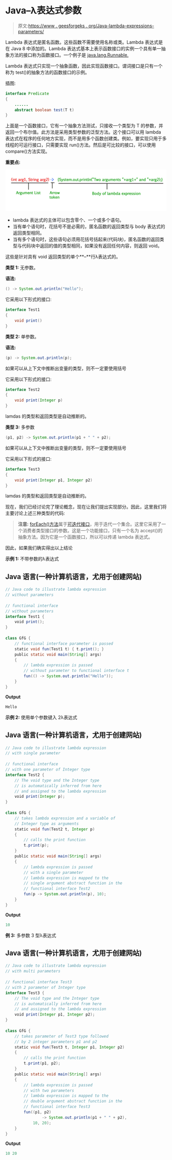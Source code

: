 # Java–λ表达式参数

> 原文:[https://www . geesforgeks . org/Java-lambda-expressions-parameters/](https://www.geeksforgeeks.org/java-lambda-expressions-parameters/)

Lambda 表达式是匿名函数。这些函数不需要使用名称或类。Lambda 表达式是在 Java 8 中添加的。Lambda 表达式基本上表示函数接口的实例一个具有单一抽象方法的接口称为函数接口。一个例子是 [java.lang.Runnable.](https://www.geeksforgeeks.org/runnable-interface-in-java/)

Lambda 表达式只实现一个抽象函数，因此实现函数接口。谓词接口是只有一个称为 test()的抽象方法的函数接口的示例。

插图:

```java
interface Predicate
{
    ......
    abstract boolean test(T t)
}
```

上面是一个函数接口，它有一个抽象方法测试，只接收一个类型为 T 的参数，并返回一个布尔值。此方法是采用类型参数的泛型方法。这个接口可以用 lambda 表达式在程序的任何地方实现，而不是用多个函数创建类。例如，要实现只用于多线程的可运行接口，只需要实现 run()方法。然后是可比较的接口，可以使用 compare()方法实现。

**重要点:**

![](img/11d8d1514e58c5c490258fea0bb8927f.png)

*   lambda 表达式的主体可以包含零个、一个或多个语句。
*   当有单个语句时，花括号不是必需的，匿名函数的返回类型与 body 表达式的返回类型相同。
*   当有多个语句时，这些语句必须用花括号括起来(代码块)，匿名函数的返回类型与代码块中返回的值的类型相同，如果没有返回任何内容，则返回 void。

这些是针对具有 void 返回类型的单个**–**行λ表达式的。

**类型 1:** 无参数。

**语法:**

```java
() -> System.out.println("Hello");
```

它采用以下形式的接口:

```java
interface Test1
{
    void print()
}
```

**类型 2:** 单参数。

**语法:**

```java
(p) -> System.out.println(p);
```

如果可以从上下文中推断出变量的类型，则不一定要使用括号

它采用以下形式的接口:

```java
interface Test2
{
    void print(Integer p)
}
```

lamdas 的类型和返回类型是自动推断的。

**类型 3:** 多参数

```java
(p1, p2) -> System.out.println(p1 + " " + p2);
```

如果可以从上下文中推断出变量的类型，则不一定要使用括号

它采用以下形式的接口:

```java
interface Test3
{
    void print(Integer p1, Integer p2)
}
```

lamdas 的类型和返回类型是自动推断的。

现在，我们已经讨论完了理论概念，现在让我们提出实现部分。因此，这里我们将主要讨论上述三种类型的代码:

> **注意:** [forEach()方法](https://www.geeksforgeeks.org/arraylist-foreach-method-in-java/)属于[可迭代接口](https://www.geeksforgeeks.org/iterable-interface-in-java/)，用于迭代一个集合。这里它采用了一个消费者类型接口的参数。这是一个功能接口，只有一个名为 accept()的抽象方法。因为它是一个函数接口，所以可以传递 lambda 表达式。

因此，如果我们确实得出以上结论

**示例 1:** 不带参数的λ表达式

## Java 语言(一种计算机语言，尤用于创建网站)

```java
// Java code to illustrate lambda expression
// without parameters

// functional interface
// without parameters
interface Test1 {
    void print();
}

class GfG {
    // functional interface parameter is passed
    static void fun(Test1 t) { t.print(); }
    public static void main(String[] args)
    {
        // lambda expression is passed
        // without parameter to functional interface t
        fun(() -> System.out.println("Hello"));
    }
}
```

**Output**

```java
Hello
```

**示例 2:** 使用单个参数键入 2λ表达式

## Java 语言(一种计算机语言，尤用于创建网站)

```java
// Java code to illustrate lambda expression
// with single parameter

// functional interface
// with one parameter of Integer type
interface Test2 {
    // The void type and the Integer type
    // is automatically inferred from here
    // and assigned to the lambda expression
    void print(Integer p);
}

class GfG {
    // takes lambda expression and a variable of
    // Integer type as arguments
    static void fun(Test2 t, Integer p)
    {
        // calls the print function
        t.print(p);
    }
    public static void main(String[] args)
    {
        // lambda expression is passed
        // with a single parameter
        // lambda expression is mapped to the
        // single argument abstract function in the
        // functional interface Test2
        fun(p -> System.out.println(p), 10);
    }
}
```

**Output**

```java
10
```

**例 3:** 多参数 3 型λ表达式

## Java 语言(一种计算机语言，尤用于创建网站)

```java
// Java code to illustrate lambda expression
// with multi parameters

// functional interface Test3
// with 2 parameter of Integer type
interface Test3 {
    // The void type and the Integer type
    // is automatically inferred from here
    // and assigned to the lambda expression
    void print(Integer p1, Integer p2);
}

class GfG {
    // takes parameter of Test3 type followed
    // by 2 integer parameters p1 and p2
    static void fun(Test3 t, Integer p1, Integer p2)
    {
        // calls the print function
        t.print(p1, p2);
    }
    public static void main(String[] args)
    {
        // lambda expression is passed
        // with two parameters
        // lambda expression is mapped to the
        // double argument abstract function in the
        // functional interface Test3
        fun((p1, p2)
                -> System.out.println(p1 + " " + p2),
            10, 20);
    }
}
```

**Output**

```java
10 20
```